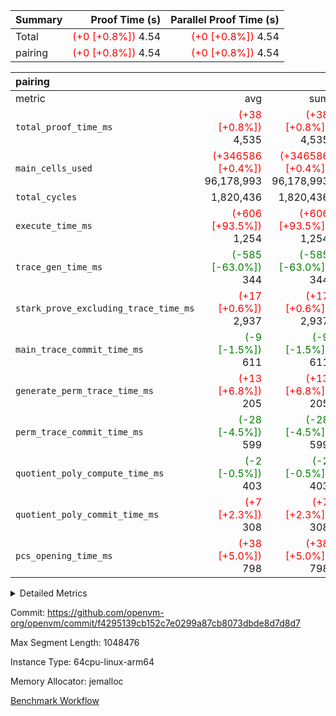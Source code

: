 | Summary | Proof Time (s) | Parallel Proof Time (s) |
|:---|---:|---:|
| Total | <span style='color: red'>(+0 [+0.8%])</span> 4.54 | <span style='color: red'>(+0 [+0.8%])</span> 4.54 |
| pairing | <span style='color: red'>(+0 [+0.8%])</span> 4.54 | <span style='color: red'>(+0 [+0.8%])</span> 4.54 |


| pairing |||||
|:---|---:|---:|---:|---:|
|metric|avg|sum|max|min|
| `total_proof_time_ms ` | <span style='color: red'>(+38 [+0.8%])</span> 4,535 | <span style='color: red'>(+38 [+0.8%])</span> 4,535 | <span style='color: red'>(+38 [+0.8%])</span> 4,535 | <span style='color: red'>(+38 [+0.8%])</span> 4,535 |
| `main_cells_used     ` | <span style='color: red'>(+346586 [+0.4%])</span> 96,178,993 | <span style='color: red'>(+346586 [+0.4%])</span> 96,178,993 | <span style='color: red'>(+346586 [+0.4%])</span> 96,178,993 | <span style='color: red'>(+346586 [+0.4%])</span> 96,178,993 |
| `total_cycles        ` |  1,820,436 |  1,820,436 |  1,820,436 |  1,820,436 |
| `execute_time_ms     ` | <span style='color: red'>(+606 [+93.5%])</span> 1,254 | <span style='color: red'>(+606 [+93.5%])</span> 1,254 | <span style='color: red'>(+606 [+93.5%])</span> 1,254 | <span style='color: red'>(+606 [+93.5%])</span> 1,254 |
| `trace_gen_time_ms   ` | <span style='color: green'>(-585 [-63.0%])</span> 344 | <span style='color: green'>(-585 [-63.0%])</span> 344 | <span style='color: green'>(-585 [-63.0%])</span> 344 | <span style='color: green'>(-585 [-63.0%])</span> 344 |
| `stark_prove_excluding_trace_time_ms` | <span style='color: red'>(+17 [+0.6%])</span> 2,937 | <span style='color: red'>(+17 [+0.6%])</span> 2,937 | <span style='color: red'>(+17 [+0.6%])</span> 2,937 | <span style='color: red'>(+17 [+0.6%])</span> 2,937 |
| `main_trace_commit_time_ms` | <span style='color: green'>(-9 [-1.5%])</span> 611 | <span style='color: green'>(-9 [-1.5%])</span> 611 | <span style='color: green'>(-9 [-1.5%])</span> 611 | <span style='color: green'>(-9 [-1.5%])</span> 611 |
| `generate_perm_trace_time_ms` | <span style='color: red'>(+13 [+6.8%])</span> 205 | <span style='color: red'>(+13 [+6.8%])</span> 205 | <span style='color: red'>(+13 [+6.8%])</span> 205 | <span style='color: red'>(+13 [+6.8%])</span> 205 |
| `perm_trace_commit_time_ms` | <span style='color: green'>(-28 [-4.5%])</span> 599 | <span style='color: green'>(-28 [-4.5%])</span> 599 | <span style='color: green'>(-28 [-4.5%])</span> 599 | <span style='color: green'>(-28 [-4.5%])</span> 599 |
| `quotient_poly_compute_time_ms` | <span style='color: green'>(-2 [-0.5%])</span> 403 | <span style='color: green'>(-2 [-0.5%])</span> 403 | <span style='color: green'>(-2 [-0.5%])</span> 403 | <span style='color: green'>(-2 [-0.5%])</span> 403 |
| `quotient_poly_commit_time_ms` | <span style='color: red'>(+7 [+2.3%])</span> 308 | <span style='color: red'>(+7 [+2.3%])</span> 308 | <span style='color: red'>(+7 [+2.3%])</span> 308 | <span style='color: red'>(+7 [+2.3%])</span> 308 |
| `pcs_opening_time_ms ` | <span style='color: red'>(+38 [+5.0%])</span> 798 | <span style='color: red'>(+38 [+5.0%])</span> 798 | <span style='color: red'>(+38 [+5.0%])</span> 798 | <span style='color: red'>(+38 [+5.0%])</span> 798 |



<details>
<summary>Detailed Metrics</summary>

| group | num_segments | keygen_time_ms | commit_exe_time_ms |
| --- | --- | --- | --- |
| pairing | 1 | 1,134 | 10 | 

| group | air_name | quotient_deg | interactions | constraints |
| --- | --- | --- | --- | --- |
| pairing | AccessAdapterAir<16> | 2 | 5 | 12 | 
| pairing | AccessAdapterAir<2> | 2 | 5 | 12 | 
| pairing | AccessAdapterAir<32> | 2 | 5 | 12 | 
| pairing | AccessAdapterAir<4> | 2 | 5 | 12 | 
| pairing | AccessAdapterAir<8> | 2 | 5 | 12 | 
| pairing | BitwiseOperationLookupAir<8> | 2 | 2 | 4 | 
| pairing | KeccakVmAir | 2 | 321 | 4,513 | 
| pairing | MemoryMerkleAir<8> | 2 | 4 | 39 | 
| pairing | PersistentBoundaryAir<8> | 2 | 3 | 7 | 
| pairing | PhantomAir | 2 | 3 | 5 | 
| pairing | Poseidon2PeripheryAir<BabyBearParameters>, 1> | 2 | 1 | 286 | 
| pairing | ProgramAir | 1 | 1 | 4 | 
| pairing | RangeTupleCheckerAir<2> | 1 | 1 | 4 | 
| pairing | Rv32HintStoreAir | 2 | 18 | 28 | 
| pairing | VariableRangeCheckerAir | 1 | 1 | 4 | 
| pairing | VmAirWrapper<Rv32BaseAluAdapterAir, BaseAluCoreAir<4, 8> | 2 | 20 | 37 | 
| pairing | VmAirWrapper<Rv32BaseAluAdapterAir, LessThanCoreAir<4, 8> | 2 | 18 | 40 | 
| pairing | VmAirWrapper<Rv32BaseAluAdapterAir, ShiftCoreAir<4, 8> | 2 | 24 | 91 | 
| pairing | VmAirWrapper<Rv32BranchAdapterAir, BranchEqualCoreAir<4> | 2 | 11 | 20 | 
| pairing | VmAirWrapper<Rv32BranchAdapterAir, BranchLessThanCoreAir<4, 8> | 2 | 13 | 35 | 
| pairing | VmAirWrapper<Rv32CondRdWriteAdapterAir, Rv32JalLuiCoreAir> | 2 | 10 | 18 | 
| pairing | VmAirWrapper<Rv32IsEqualModAdapterAir<2, 1, 32, 32>, ModularIsEqualCoreAir<32, 4, 8> | 2 | 25 | 225 | 
| pairing | VmAirWrapper<Rv32JalrAdapterAir, Rv32JalrCoreAir> | 2 | 16 | 20 | 
| pairing | VmAirWrapper<Rv32LoadStoreAdapterAir, LoadSignExtendCoreAir<4, 8> | 2 | 18 | 33 | 
| pairing | VmAirWrapper<Rv32LoadStoreAdapterAir, LoadStoreCoreAir<4> | 2 | 17 | 40 | 
| pairing | VmAirWrapper<Rv32MultAdapterAir, DivRemCoreAir<4, 8> | 2 | 25 | 84 | 
| pairing | VmAirWrapper<Rv32MultAdapterAir, MulHCoreAir<4, 8> | 2 | 24 | 31 | 
| pairing | VmAirWrapper<Rv32MultAdapterAir, MultiplicationCoreAir<4, 8> | 2 | 19 | 19 | 
| pairing | VmAirWrapper<Rv32RdWriteAdapterAir, Rv32AuipcCoreAir> | 2 | 12 | 14 | 
| pairing | VmAirWrapper<Rv32VecHeapAdapterAir<1, 2, 2, 32, 32>, FieldExpressionCoreAir> | 2 | 415 | 480 | 
| pairing | VmAirWrapper<Rv32VecHeapAdapterAir<2, 1, 1, 32, 32>, FieldExpressionCoreAir> | 2 | 158 | 190 | 
| pairing | VmAirWrapper<Rv32VecHeapAdapterAir<2, 2, 2, 32, 32>, FieldExpressionCoreAir> | 2 | 428 | 457 | 
| pairing | VmConnectorAir | 2 | 5 | 11 | 

| group | air_name | segment | rows | prep_cols | perm_cols | main_cols | cells |
| --- | --- | --- | --- | --- | --- | --- | --- |
| pairing | AccessAdapterAir<16> | 0 | 262,144 |  | 16 | 25 | 10,747,904 | 
| pairing | AccessAdapterAir<32> | 0 | 131,072 |  | 16 | 41 | 7,471,104 | 
| pairing | AccessAdapterAir<8> | 0 | 524,288 |  | 16 | 17 | 17,301,504 | 
| pairing | BitwiseOperationLookupAir<8> | 0 | 65,536 | 3 | 8 | 2 | 655,360 | 
| pairing | MemoryMerkleAir<8> | 0 | 32,768 |  | 16 | 32 | 1,572,864 | 
| pairing | PersistentBoundaryAir<8> | 0 | 32,768 |  | 12 | 20 | 1,048,576 | 
| pairing | PhantomAir | 0 | 1 |  | 12 | 6 | 18 | 
| pairing | Poseidon2PeripheryAir<BabyBearParameters>, 1> | 0 | 32,768 |  | 8 | 300 | 10,092,544 | 
| pairing | ProgramAir | 0 | 32,768 |  | 8 | 10 | 589,824 | 
| pairing | RangeTupleCheckerAir<2> | 0 | 524,288 | 2 | 8 | 1 | 4,718,592 | 
| pairing | Rv32HintStoreAir | 0 | 256 |  | 44 | 32 | 19,456 | 
| pairing | VariableRangeCheckerAir | 0 | 262,144 | 2 | 8 | 1 | 2,359,296 | 
| pairing | VmAirWrapper<Rv32BaseAluAdapterAir, BaseAluCoreAir<4, 8> | 0 | 1,048,576 |  | 52 | 36 | 92,274,688 | 
| pairing | VmAirWrapper<Rv32BaseAluAdapterAir, LessThanCoreAir<4, 8> | 0 | 65,536 |  | 40 | 37 | 5,046,272 | 
| pairing | VmAirWrapper<Rv32BaseAluAdapterAir, ShiftCoreAir<4, 8> | 0 | 2,048 |  | 52 | 53 | 215,040 | 
| pairing | VmAirWrapper<Rv32BranchAdapterAir, BranchEqualCoreAir<4> | 0 | 131,072 |  | 28 | 26 | 7,077,888 | 
| pairing | VmAirWrapper<Rv32BranchAdapterAir, BranchLessThanCoreAir<4, 8> | 0 | 131,072 |  | 32 | 32 | 8,388,608 | 
| pairing | VmAirWrapper<Rv32CondRdWriteAdapterAir, Rv32JalLuiCoreAir> | 0 | 4,096 |  | 28 | 18 | 188,416 | 
| pairing | VmAirWrapper<Rv32IsEqualModAdapterAir<2, 1, 32, 32>, ModularIsEqualCoreAir<32, 4, 8> | 0 | 32 |  | 56 | 166 | 7,104 | 
| pairing | VmAirWrapper<Rv32JalrAdapterAir, Rv32JalrCoreAir> | 0 | 65,536 |  | 36 | 28 | 4,194,304 | 
| pairing | VmAirWrapper<Rv32LoadStoreAdapterAir, LoadStoreCoreAir<4> | 0 | 1,048,576 |  | 52 | 41 | 97,517,568 | 
| pairing | VmAirWrapper<Rv32MultAdapterAir, MulHCoreAir<4, 8> | 0 | 256 |  | 72 | 39 | 28,416 | 
| pairing | VmAirWrapper<Rv32MultAdapterAir, MultiplicationCoreAir<4, 8> | 0 | 512 |  | 52 | 31 | 42,496 | 
| pairing | VmAirWrapper<Rv32RdWriteAdapterAir, Rv32AuipcCoreAir> | 0 | 32,768 |  | 28 | 20 | 1,572,864 | 
| pairing | VmAirWrapper<Rv32VecHeapAdapterAir<1, 2, 2, 32, 32>, FieldExpressionCoreAir> | 0 | 1 |  | 836 | 547 | 1,383 | 
| pairing | VmAirWrapper<Rv32VecHeapAdapterAir<2, 1, 1, 32, 32>, FieldExpressionCoreAir> | 0 | 1,024 |  | 320 | 263 | 596,992 | 
| pairing | VmAirWrapper<Rv32VecHeapAdapterAir<2, 2, 2, 32, 32>, FieldExpressionCoreAir> | 0 | 16,384 |  | 860 | 625 | 18,038,784 | 
| pairing | VmConnectorAir | 0 | 2 | 1 | 16 | 5 | 42 | 

| group | segment | trace_gen_time_ms | total_proof_time_ms | total_cycles | total_cells | stark_prove_excluding_trace_time_ms | quotient_poly_compute_time_ms | quotient_poly_commit_time_ms | perm_trace_commit_time_ms | pcs_opening_time_ms | main_trace_commit_time_ms | main_cells_used | generate_perm_trace_time_ms | execute_time_ms |
| --- | --- | --- | --- | --- | --- | --- | --- | --- | --- | --- | --- | --- | --- | --- |
| pairing | 0 | 344 | 4,535 | 1,820,436 | 297,669,276 | 2,937 | 403 | 308 | 599 | 798 | 611 | 96,178,993 | 205 | 1,254 | 

| group | segment | trace_height_constraint | weighted_sum | threshold |
| --- | --- | --- | --- | --- |
| pairing | 0 | 0 | 5,112,016 | 2,013,265,921 | 
| pairing | 0 | 1 | 17,620,096 | 2,013,265,921 | 
| pairing | 0 | 2 | 2,556,008 | 2,013,265,921 | 
| pairing | 0 | 3 | 24,468,620 | 2,013,265,921 | 
| pairing | 0 | 4 | 131,072 | 2,013,265,921 | 
| pairing | 0 | 5 | 65,536 | 2,013,265,921 | 
| pairing | 0 | 6 | 6,003,913 | 2,013,265,921 | 
| pairing | 0 | 7 | 4,096 | 2,013,265,921 | 
| pairing | 0 | 8 | 56,944,397 | 2,013,265,921 | 

</details>


Commit: https://github.com/openvm-org/openvm/commit/f4295139cb152c7e0299a87cb8073dbde8d7d8d7

Max Segment Length: 1048476

Instance Type: 64cpu-linux-arm64

Memory Allocator: jemalloc

[Benchmark Workflow](https://github.com/openvm-org/openvm/actions/runs/15394923498)
